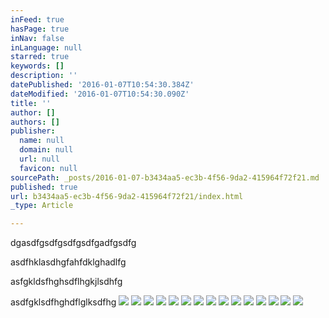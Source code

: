 ```yaml
---
inFeed: true
hasPage: true
inNav: false
inLanguage: null
starred: true
keywords: []
description: ''
datePublished: '2016-01-07T10:54:30.384Z'
dateModified: '2016-01-07T10:54:30.090Z'
title: ''
author: []
authors: []
publisher:
  name: null
  domain: null
  url: null
  favicon: null
sourcePath: _posts/2016-01-07-b3434aa5-ec3b-4f56-9da2-415964f72f21.md
published: true
url: b3434aa5-ec3b-4f56-9da2-415964f72f21/index.html
_type: Article

---
```

dgasdfgsdfgsdfgsdfgadfgsdfg

asdfhklasdhgfahfdklghadlfg

asfgkldsfhghsdflhgkjlsdhfg

asdfgklsdfhghdflglksdfhg
![](https://the-grid-user-content.s3-us-west-2.amazonaws.com/4dc62fed-f135-44ea-8a9e-8934549b9800.tif)
![](https://the-grid-user-content.s3-us-west-2.amazonaws.com/eedfeeb7-1481-469b-a9bd-8231a1378b10.tif)
![](https://the-grid-user-content.s3-us-west-2.amazonaws.com/92005ca3-3848-4edd-95cf-696316b57612.tif)
![](https://the-grid-user-content.s3-us-west-2.amazonaws.com/3bf32fe3-4841-4a8f-81e0-8fcf41a8941c.tif)
![](https://the-grid-user-content.s3-us-west-2.amazonaws.com/63304f2f-03ae-4c27-a3e6-6f894213af12.tif)
![](https://the-grid-user-content.s3-us-west-2.amazonaws.com/d9da86d2-23a5-43b9-94f2-641eef00be02.tif)
![](https://the-grid-user-content.s3-us-west-2.amazonaws.com/6b4166e3-bb75-4cc6-a990-e4fac5cda3d0.tif)
![](https://the-grid-user-content.s3-us-west-2.amazonaws.com/345f40cb-83d2-4cc5-97c9-4143524b32c1.tif)
![](https://the-grid-user-content.s3-us-west-2.amazonaws.com/8e20f01b-df3c-4e1a-9db9-9d048b7d1ec3.tif)
![](https://the-grid-user-content.s3-us-west-2.amazonaws.com/36014705-c941-4df8-8bfa-6a3d0cbcd8bf.tif)
![](https://the-grid-user-content.s3-us-west-2.amazonaws.com/fcb29466-58e5-4106-8b94-fb4120285de6.tif)
![](https://the-grid-user-content.s3-us-west-2.amazonaws.com/d149b7c7-f1c2-43f9-8e9f-40b64abb1e8f.tif)
![](https://the-grid-user-content.s3-us-west-2.amazonaws.com/dec956fb-f135-4e28-84ed-11b1e53887da.tif)
![](https://the-grid-user-content.s3-us-west-2.amazonaws.com/52b7ec59-47ae-434a-bb86-fe35b1869d8d.tif)
![](https://the-grid-user-content.s3-us-west-2.amazonaws.com/6fedf99f-1423-4d75-86ee-29c6b2712e2a.tif)
